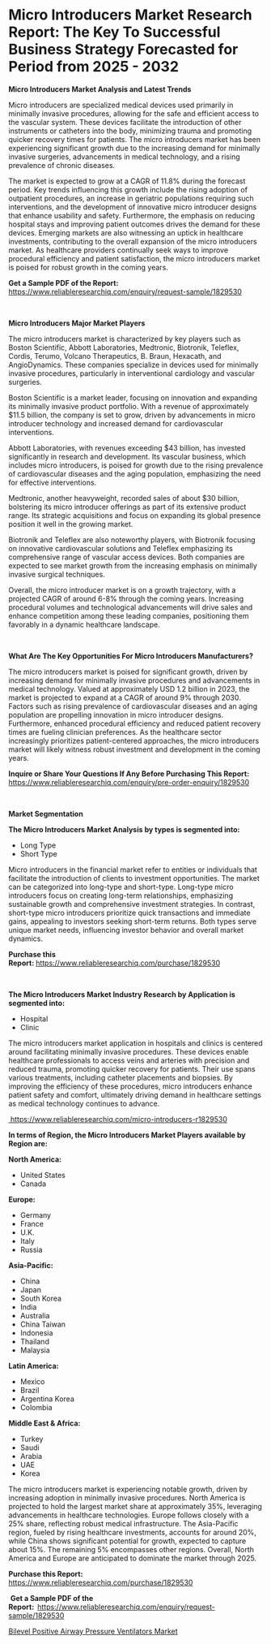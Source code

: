<p><h1>Micro Introducers Market Research Report: The Key To Successful Business Strategy Forecasted for Period from 2025 - 2032</h1></p><p><strong>Micro Introducers Market Analysis and Latest Trends</strong></p>
<p><p>Micro introducers are specialized medical devices used primarily in minimally invasive procedures, allowing for the safe and efficient access to the vascular system. These devices facilitate the introduction of other instruments or catheters into the body, minimizing trauma and promoting quicker recovery times for patients. The micro introducers market has been experiencing significant growth due to the increasing demand for minimally invasive surgeries, advancements in medical technology, and a rising prevalence of chronic diseases.</p><p>The market is expected to grow at a CAGR of 11.8% during the forecast period. Key trends influencing this growth include the rising adoption of outpatient procedures, an increase in geriatric populations requiring such interventions, and the development of innovative micro introducer designs that enhance usability and safety. Furthermore, the emphasis on reducing hospital stays and improving patient outcomes drives the demand for these devices. Emerging markets are also witnessing an uptick in healthcare investments, contributing to the overall expansion of the micro introducers market. As healthcare providers continually seek ways to improve procedural efficiency and patient satisfaction, the micro introducers market is poised for robust growth in the coming years.</p></p>
<p><strong>Get a Sample PDF of the Report:&nbsp;</strong> <a href="https://www.reliableresearchiq.com/enquiry/request-sample/1829530?utm_campaign=2717&utm_medium=2&utm_source=Github&utm_content=ia&utm_term=05032025&utm_id=micro-introducers">https://www.reliableresearchiq.com/enquiry/request-sample/1829530</a></p>
<p>&nbsp;</p>
<p><strong>Micro Introducers Major Market Players</strong></p>
<p><p>The micro introducers market is characterized by key players such as Boston Scientific, Abbott Laboratories, Medtronic, Biotronik, Teleflex, Cordis, Terumo, Volcano Therapeutics, B. Braun, Hexacath, and AngioDynamics. These companies specialize in devices used for minimally invasive procedures, particularly in interventional cardiology and vascular surgeries.</p><p>Boston Scientific is a market leader, focusing on innovation and expanding its minimally invasive product portfolio. With a revenue of approximately $11.5 billion, the company is set to grow, driven by advancements in micro introducer technology and increased demand for cardiovascular interventions.</p><p>Abbott Laboratories, with revenues exceeding $43 billion, has invested significantly in research and development. Its vascular business, which includes micro introducers, is poised for growth due to the rising prevalence of cardiovascular diseases and the aging population, emphasizing the need for effective interventions.</p><p>Medtronic, another heavyweight, recorded sales of about $30 billion, bolstering its micro introducer offerings as part of its extensive product range. Its strategic acquisitions and focus on expanding its global presence position it well in the growing market.</p><p>Biotronik and Teleflex are also noteworthy players, with Biotronik focusing on innovative cardiovascular solutions and Teleflex emphasizing its comprehensive range of vascular access devices. Both companies are expected to see market growth from the increasing emphasis on minimally invasive surgical techniques.</p><p>Overall, the micro introducer market is on a growth trajectory, with a projected CAGR of around 6-8% through the coming years. Increasing procedural volumes and technological advancements will drive sales and enhance competition among these leading companies, positioning them favorably in a dynamic healthcare landscape.</p></p>
<p>&nbsp;</p>
<p><strong>What Are The Key Opportunities For Micro Introducers Manufacturers?</strong></p>
<p><p>The micro introducers market is poised for significant growth, driven by increasing demand for minimally invasive procedures and advancements in medical technology. Valued at approximately USD 1.2 billion in 2023, the market is projected to expand at a CAGR of around 9% through 2030. Factors such as rising prevalence of cardiovascular diseases and an aging population are propelling innovation in micro introducer designs. Furthermore, enhanced procedural efficiency and reduced patient recovery times are fueling clinician preferences. As the healthcare sector increasingly prioritizes patient-centered approaches, the micro introducers market will likely witness robust investment and development in the coming years.</p></p>
<p><strong>Inquire or Share Your Questions If Any Before Purchasing This Report:</strong> <a href="https://www.reliableresearchiq.com/enquiry/pre-order-enquiry/1829530?utm_campaign=2717&utm_medium=2&utm_source=Github&utm_content=ia&utm_term=05032025&utm_id=micro-introducers">https://www.reliableresearchiq.com/enquiry/pre-order-enquiry/1829530</a></p>
<p>&nbsp;</p>
<p><strong>Market Segmentation</strong></p>
<p><strong>The Micro Introducers Market Analysis by types is segmented into:</strong></p>
<p><ul><li>Long Type</li><li>Short Type</li></ul></p>
<p><p>Micro introducers in the financial market refer to entities or individuals that facilitate the introduction of clients to investment opportunities. The market can be categorized into long-type and short-type. Long-type micro introducers focus on creating long-term relationships, emphasizing sustainable growth and comprehensive investment strategies. In contrast, short-type micro introducers prioritize quick transactions and immediate gains, appealing to investors seeking short-term returns. Both types serve unique market needs, influencing investor behavior and overall market dynamics.</p></p>
<p><strong>Purchase this Report:&nbsp;</strong><a href="https://www.reliableresearchiq.com/purchase/1829530?utm_campaign=2717&utm_medium=2&utm_source=Github&utm_content=ia&utm_term=05032025&utm_id=micro-introducers">https://www.reliableresearchiq.com/purchase/1829530</a></p>
<p>&nbsp;</p>
<p><strong>The Micro Introducers Market Industry Research by Application is segmented into:</strong></p>
<p><ul><li>Hospital</li><li>Clinic</li></ul></p>
<p><p>The micro introducers market application in hospitals and clinics is centered around facilitating minimally invasive procedures. These devices enable healthcare professionals to access veins and arteries with precision and reduced trauma, promoting quicker recovery for patients. Their use spans various treatments, including catheter placements and biopsies. By improving the efficiency of these procedures, micro introducers enhance patient safety and comfort, ultimately driving demand in healthcare settings as medical technology continues to advance.</p></p>
<p><a href="https://www.reliableresearchiq.com/micro-introducers-r1829530?utm_campaign=2717&utm_medium=2&utm_source=Github&utm_content=ia&utm_term=05032025&utm_id=micro-introducers">&nbsp;https://www.reliableresearchiq.com/micro-introducers-r1829530</a></p>
<p><strong>In terms of Region, the Micro Introducers Market Players available by Region are:</strong></p>
<p>
    <p> <strong> North America: </strong>
        <ul>
            <li>United States</li>
            <li>Canada</li>
        </ul>
        </p> 
    <p> <strong> Europe: </strong>
        <ul>
            <li>Germany</li>
            <li>France</li>
            <li>U.K.</li>
            <li>Italy</li>
            <li>Russia</li>
        </ul>
        </p> 
    <p> <strong> Asia-Pacific: </strong>
        <ul>
            <li>China</li>
            <li>Japan</li>
            <li>South Korea</li>
            <li>India</li>
            <li>Australia</li>
            <li>China Taiwan</li>
            <li>Indonesia</li>
            <li>Thailand</li>
            <li>Malaysia</li>
        </ul>
        </p> 
    <p> <strong> Latin America: </strong>
        <ul>
            <li>Mexico</li>
            <li>Brazil</li>
            <li>Argentina Korea</li>
            <li>Colombia</li>
        </ul>
        </p> 
    <p> <strong> Middle East & Africa: </strong>
        <ul>
            <li>Turkey</li>
            <li>Saudi</li>
            <li>Arabia</li>
            <li>UAE</li>
            <li>Korea</li>
        </ul>
    </p>
    </p>
<p><p>The micro introducers market is experiencing notable growth, driven by increasing adoption in minimally invasive procedures. North America is projected to hold the largest market share at approximately 35%, leveraging advancements in healthcare technologies. Europe follows closely with a 25% share, reflecting robust medical infrastructure. The Asia-Pacific region, fueled by rising healthcare investments, accounts for around 20%, while China shows significant potential for growth, expected to capture about 15%. The remaining 5% encompasses other regions. Overall, North America and Europe are anticipated to dominate the market through 2025.</p></p>
<p><strong>Purchase this Report: </strong><a href="https://www.reliableresearchiq.com/purchase/1829530?utm_campaign=2717&utm_medium=2&utm_source=Github&utm_content=ia&utm_term=05032025&utm_id=micro-introducers">https://www.reliableresearchiq.com/purchase/1829530</a></p>
<p>&nbsp;<strong>Get a Sample PDF of the Report:&nbsp;&nbsp;</strong><a href="https://www.reliableresearchiq.com/enquiry/request-sample/1829530?utm_campaign=2717&utm_medium=2&utm_source=Github&utm_content=ia&utm_term=05032025&utm_id=micro-introducers">https://www.reliableresearchiq.com/enquiry/request-sample/1829530</a></p>
<p><strong></strong></p>
<p><p><a href="https://github.com/vjorelaclliv/Market-Research-Report-List-1/blob/main/bilevel-positive-airway-pressure-ventilators-market.md?utm_campaign=2717&utm_medium=2&utm_source=Github&utm_content=ia&utm_term=05032025&utm_id=micro-introducers">Bilevel Positive Airway Pressure Ventilators Market</a></p></p>